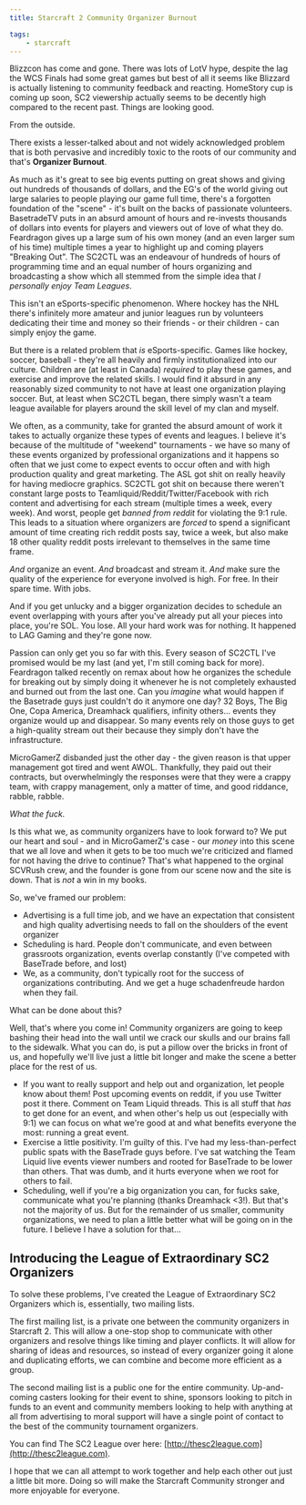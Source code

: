 ```yaml
---
title: Starcraft 2 Community Organizer Burnout

tags:
    - starcraft
---
```


Blizzcon has come and gone. There was lots of LotV hype, despite the lag the WCS Finals had some great games but best of
all it seems like Blizzard is actually listening to community feedback and reacting. HomeStory cup is coming up soon, SC2
viewership actually seems to be decently high compared to the recent past. Things are looking good.

From the outside.

There exists a lesser-talked about and not widely acknowledged problem that is both pervasive and incredibly toxic to the
roots of our community and that's **Organizer Burnout**.

As much as it's great to see big events putting on great shows and giving out hundreds of thousands of dollars, and the
EG's of the world giving out large salaries to people playing our game full time, there's a forgotten foundation of the
"scene" - it's built on the backs of passionate volunteers. BasetradeTV puts in an absurd amount of hours and re-invests
thousands of dollars into events for players and viewers out of love of what they do. Feardragon gives up a large sum of
his own money (and an even larger sum of his time) multiple times a year to highlight up and coming players "Breaking Out".
The SC2CTL was an endeavour of hundreds of hours of programming time and an equal number of hours organizing and
broadcasting a show which all stemmed from the simple idea that *I personally enjoy Team Leagues*.

This isn't an eSports-specific phenomenon. Where hockey has the NHL there's infinitely more amateur and junior leagues
run by volunteers dedicating their time and money so their friends - or their children - can simply enjoy the game.

But there is a related problem that *is* eSports-specific. Games like hockey, soccer, baseball - they're all heavily
and firmly institutionalized into our culture. Children are (at least in Canada) *required* to play these games, and
exercise and improve the related skills. I would find it absurd in any reasonably sized community to not have at least
one organization playing soccer. But, at least when SC2CTL began, there simply wasn't a team league available for players
around the skill level of my clan and myself.

We often, as a community, take for granted the absurd amount of work it takes to actually organize these types of events
and leagues. I believe it's because of the multitude of "weekend" tournaments - we have so many of these events organized
by professional organizations and it happens so often that we just come to expect events to occur often and with high
production quality and great marketing. The ASL got shit on really heavily for having mediocre graphics. SC2CTL got
shit on because there weren't constant large posts to Teamliquid/Reddit/Twitter/Facebook with rich content and advertising
for each stream (multiple times a week, every week). And worst, people get *banned from reddit* for violating the 9:1 rule.
This leads to a situation where organizers are *forced* to spend a significant amount of time creating rich reddit posts
say, twice a week, but also make 18 other quality reddit posts irrelevant to themselves in the same time frame.

*And* organize an event. *And* broadcast and stream it. *And* make sure the quality of the experience for everyone involved
is high. For free. In their spare time. With jobs.

And if you get unlucky and a bigger organization decides to schedule an event overlapping with yours after you've
already put all your pieces into place, you're SOL. You lose. All your hard work was for nothing. It happened to
LAG Gaming and they're gone now.

Passion can only get you so far with this. Every season of SC2CTL I've promised would be my last (and yet, I'm still
coming back for more). Feardragon talked recently on remax about how he organizes the schedule for breaking out
by simply doing it whenever he is not completely exhausted and burned out from the last one. Can you *imagine* what
would happen if the Basetrade guys just couldn't do it anymore one day? 32 Boys, The Big One, 
Copa America, Dreamhack qualifiers, 
infinity others... events they organize would up and disappear. So many events rely on those guys to get a high-quality
stream out their because they simply don't have the infrastructure.

MicroGamerZ disbanded just the other day - the given reason is that upper management got tired and went AWOL. Thankfully,
they paid out their contracts, but overwhelmingly the responses were that they were a crappy team, with crappy management,
only a matter of time, and good riddance, rabble, rabble.

*What the fuck.*

Is this what we, as community organizers have to look forward to? We put our heart and soul - and in MicroGamerZ's case -
 our *money* into this scene that we all love and when it gets to be too much we're criticized and flamed for not having
 the drive to continue? That's what happened to the orginal SCVRush crew, and the founder is gone from our scene now
 and the site is down. That is *not* a win in my books.
 
So, we've framed our problem:

* Advertising is a full time job, and we have an expectation that consistent and high quality advertising needs to
  fall on the shoulders of the event organizer
* Scheduling is hard. People don't communicate, and even between grassroots organization, events overlap constantly
  (I've competed with BaseTrade before, and lost)
* We, as a community, don't typically root for the success of organizations contributing. And we get a huge
  schadenfreude hardon when they fail.
  
What can be done about this?

Well, that's where you come in! Community organizers are going to keep bashing their head into the wall until we crack
our skulls and our brains fall to the sidewalk. What you can do, is put a pillow over the bricks in front of us, and
hopefully we'll live just a little bit longer and make the scene a better place for the rest of us.

* If you want to really support and help out and organization, let people know about them! Post upcoming events on
reddit, if you use Twitter post it there. Comment on Team Liquid threads. This is all stuff that *has* to get done
for an event, and when other's help us out (especially with 9:1) we can focus on what we're good at and what benefits
everyone the most: running a great event.
* Exercise a little positivity. I'm guilty of this. I've had my less-than-perfect public spats with the BaseTrade guys
before. I've sat watching the Team Liquid live events viewer numbers and rooted for BaseTrade to be lower than others.
That was dumb, and it hurts everyone when we root for others to fail.
* Scheduling, well if you're a big organization you can, for fucks sake, communicate what you're planning (thanks
Dreamhack <3!). But that's not the majority of us. But for the remainder of us smaller, community organizations, we
need to plan a little better what will be going on in the future. I believe I have a solution for that...


Introducing the League of Extraordinary SC2 Organizers
-------------------------------------------------------

To solve these problems, I've created the League of Extraordinary SC2 Organizers which is, essentially, two mailing lists.

The first mailing list, is a private one between the community organizers in Starcraft 2. This will allow a one-stop shop
to communicate with other organizers and resolve things like timing and player conflicts. It will allow for sharing
of ideas and resources, so instead of every organizer going it alone and duplicating efforts, we can combine and
become more efficient as a group.

The second mailing list is a public one for the entire community. Up-and-coming casters looking for their event to
shine, sponsors looking to pitch in funds to an event and community members looking to help with anything at all from
advertising to moral support will have a single point of contact to the best of the community tournament organizers.

You can find The SC2 League over here: [http://thesc2league.com](http://thesc2league.com).

I hope that we can all attempt to work together and help each other out just a little bit more. Doing so will make
the Starcraft Community stronger and more enjoyable for everyone.

